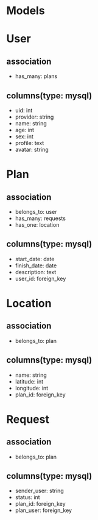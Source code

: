 # Models

# User
## association
- has_many: plans
## columns(type: mysql)
- uid: int
- provider: string
- name: string
- age: int
- sex: int
- profile: text
- avatar: string


# Plan
## association
- belongs_to: user
- has_many: requests
- has_one: location
## columns(type: mysql)
- start_date: date
- finish_date: date
- description: text
- user_id: foreign_key


# Location
## association
- belongs_to: plan
## columns(type: mysql)
- name: string
- latitude: int
- longitude: int
- plan_id: foreign_key


# Request
## association
- belongs_to: plan
## columns(type: mysql)
- sender_user: string
- status: int
- plan_id: foreign_key
- plan_user: foreign_key


